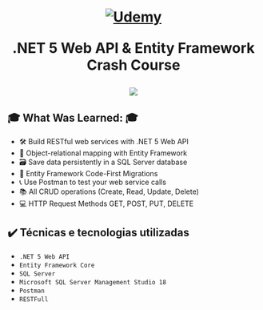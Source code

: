 <h1 align="center">
  <a href="https://www.udemy.com/course/aspnet-web-api-2-hands-on/">
    <img src="https://www.udemy.com/staticx/udemy/images/v7/logo-udemy.png" alt="Udemy">
  </a>
  <p align="center">.NET 5 Web API & Entity Framework Crash Course</p>
</h1>
<p align="center">
  <img src="http://img.shields.io/static/v1?label=STATUS&message=CONCLUIDO%20[POR%20ENQUANTO]&color=GREEN&style=for-the-badge"/>
</p>

## :mortar_board: What Was Learned: :mortar_board:
- 🛠️ Build RESTful web services with .NET 5 Web API
- :page_with_curl: Object-relational mapping with Entity Framework
- 🗃️ Save data persistently in a SQL Server database
- :bookmark_tabs: Entity Framework Code-First Migrations
- :telephone_receiver: Use Postman to test your web service calls
- :books: All CRUD operations (Create, Read, Update, Delete)
- :computer: HTTP Request Methods GET, POST, PUT, DELETE
  
## ✔️ Técnicas e tecnologias utilizadas
- ``.NET 5 Web API``
- ``Entity Framework Core``
- ``SQL Server``
- ``Microsoft SQL Server Management Studio 18``
- ``Postman``
- ``RESTFull``
